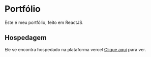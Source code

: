 # Portfólio
Este é meu portfólio, feito em ReactJS.

## Hospedagem

Ele se encontra hospedado na plataforma vercel [Clique aqui](https://my-portfolio-18twurgcx-hugoiandev.vercel.app/) para ver.